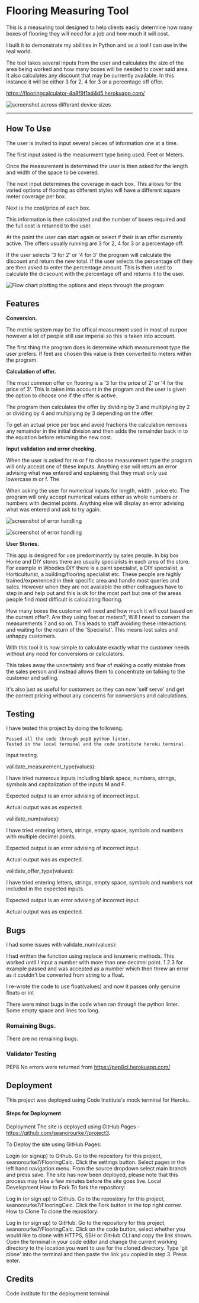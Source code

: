 # Flooring Measuring Tool

  

This is a measuring tool designed to help clients easily determine how many boxes of flooring they will need for a job and how much it will cost.

  

I built it to demonstrate my abilities in Python and as a tool I can use in the real world.

  

The tool takes several inputs from the user and calculates the size of the area being worked and how many boxes will be needed to cover said area. It also calculates any discount that may be currently available. In this instance it will be either 3 for 2,  4 for 3 or a percentage off offer.

  

https://flooringcalculator-4a8f9f1ad4d5.herokuapp.com/

  

![screenshot across differant device sizes](images/screenshotFlooringCalc.png)

  

---

  

## How To Use

  

The user is invited to input several pieces of information one at a time.

  

The first input asked is the measurment type being used. Feet or Meters.

  

Once the measurement is determined the user is then asked for the length and width of the space to be covered.

  

The next input determines the coverage in each box. This allows for the varied options of flooring as different styles will have a different square meter coverage per box.

  

Next is the cost/price of each box.

  

This information is then calculated and the number of boxes required and the full cost is returned to the user.

  

At the point the user can start again or select if their is an offer currently active. The offers usually running are 3 for 2, 4 for 3 or a percentage off.

  

If the user selects '3 for 2' or '4 for 3' the program will calculate the discount and return the new total. If the user selects the percentage off they are then asked to enter the percentage amount. This is then used to calculate the dicscount with the percentage off and returns it to the user. 

![Flow chart plotting the options and steps through the program](images/FlowChartFC.png)


## Features

  

**Conversion.**

  

The metric system may be the offical measurment used in most of eurpoe however a lot of people still use imperial so this is taken into account.

  

The first thing the program does is determine which measurement type the user prefers. If feet are chosen this value is then converted to meters within the program.

  

**Calculation of offer.**

  

The most common offer on flooring is a '3 for the price of 2' or '4 for the price of 3'. This is taken into account in the program and the user is given the option to choose one if the offer is active.

  

The program then calculates the offer by dividing by 3 and multiplying by 2 or dividing by 4 and multiplying by 3 depending on the offer.

To get an actual price per box and avoid fractions the calculation removes any remainder in the initial division and then adds the remainder back in to the equation before returning the new cost.

  

**Input validation and error checking.**

  

When the user is asked for m or f to choose measurement type the program will only accept one of these imputs. Anything else will return an error advising what was entered and explaining that they must only use lowercase m or f. The

  

When asking the user for numerical inputs for length, width , price etc. The program will only accept numerical values either as whole numbers or numbers with decimel points. Anything else will display an error advising what was entered and ask to try again.

  

![screenshot of error handling](images/ErrorMT.png)

![screenshot of error handling](images/ErrorNum.png)



**User Stories.**  


This app is designed for use predominantly by sales people. 
In big box Home and DIY stores there are usually specialists in each area of the store. For example in Woodies DIY there is a paint specialist, a DIY specialist, a Horticulturist, a building/flooring specialist etc. These people are highly trained/experienced in their specific area and handle most queries and sales. However when they are not available the other colleagues have to step in and help out and this is ok for the most part but one of the areas people find most difficult is calculating flooring. 

How many boxes the customer will need and how much it will cost based on the current offer?. Are they using feet or meters?, Will I need to convert the measurements ? and so on. This leads to staff avoiding these interactions and waiting for the return of the 'Specialist'. This means lost sales and unhappy customers. 

With this tool it is now simple to calculate exactly what the customer needs without any need for conversions or calculators.

This takes away the uncertainty and fear of making a costly mistake from the sales person and instead allows them to concentrate on talking to the customer and selling. 

It's also just as useful for customers as they can now 'self serve' and get the correct pricing without any concerns for conversions and calculations. 



## Testing

  

I have tested this project by doing the following.

  

    Passed all the code through pep8 python linter.
    Tested in the local terminal and the code institute heroku terminal.

Input testing.

validate_measurement_type(values): 

I have tried numerous inputs including blank space, numbers, strings, symbols and capitalization of the inputs M and F.  

Expected output is an error advising of incorrect input.

Actual output was as expected. 

validate_num(values):

I have tried entering letters, strings, empty space, symbols and numbers with multiple decimel points. 

Expected output is an error advising of incorrect input.

Actual output was as expected.

validate_offer_type(values):

I have tried entering letters, strings, empty space, symbols and numbers not included in the expected inputs.

Expected output is an error advising of incorrect input.

Actual output was as expected.



## Bugs

  
I had some issues with validate_num(values):

I had written the function using replace and isnumeric methods. This worked until I input a number with more than one decimel point. 1.2.3 for example passed and was accepted as a number which then threw an error as it couldn't be converted from string to a float.   

I re-wrote the code to use float(values) and now it passes only genuine floats or int

There were minor bugs in the code when ran through the python linter. Some empty space and lines too long.

### Remaining Bugs.
There are no remaining bugs. 

### Validator Testing
PEP8 
No errors were returned from https://pep8ci.herokuapp.com/

## Deployment

This project was deployed using Code Institute's mock terminal for Heroku.

#### Steps for Deployment

Deployment
The site is deployed using GitHub Pages - https://github.com/seanorourke7/project3.

To Deploy the site using GitHub Pages:

Login (or signup) to Github.
Go to the repository for this project, seanorourke7/FlooringCalc.
Click the settings button.
Select pages in the left hand navigation menu.
From the source dropdown select main branch and press save.
The site has now been deployed, please note that this process may take a few minutes before the site goes live.
Local Development
How to Fork
To fork the repository:

Log in (or sign up) to Github.
Go to the repository for this project, seanorourke7/FlooringCalc.
Click the Fork button in the top right corner.
How to Clone
To clone the repository:

Log in (or sign up) to GitHub.
Go to the repository for this project, seanorourke7/FlooringCalc.
Click on the code button, select whether you would like to clone with HTTPS, SSH or GitHub CLI and copy the link shown.
Open the terminal in your code editor and change the current working directory to the location you want to use for the cloned directory.
Type 'git clone' into the terminal and then paste the link you copied in step 3. Press enter.


## Credits
Code institute for the deployment terminal




